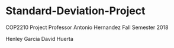 # Standard-Deviation-Project
COP2210 Project
Professor Antonio Hernandez
Fall Semester 2018

Henley Garcia
David Huerta

